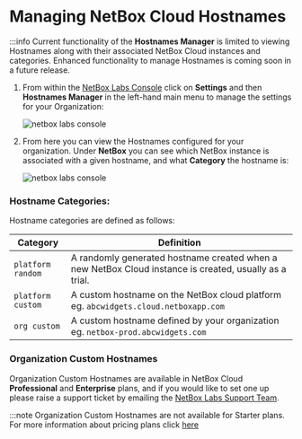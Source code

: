 # Managing NetBox Cloud Hostnames

:::info
    Current functionality of the **Hostnames Manager** is limited to viewing Hostnames along with their associated NetBox Cloud instances and categories. Enhanced functionality to manage Hostnames is coming soon in a future release.

1. From within the [NetBox Labs Console](https://console.netboxlabs.com) click on **Settings** and then **Hostnames Manager** in the left-hand main menu to manage the settings for your Organization:

    ![netbox labs console](../images/console/settings.png)

2. From here you can view the Hostnames configured for your organization. Under **NetBox** you can see which NetBox instance is associated with a given hostname, and what **Category** the hostname is:

    ![netbox labs console](../images/console/hostnames_view.png)


### Hostname Categories:

Hostname categories are defined as follows:

| Category | Definition |
|----------|------------|
| `platform random` | A randomly generated hostname created when a new NetBox Cloud instance is created, usually as a trial. |
| `platform custom` | A custom hostname on the NetBox cloud platform eg. `abcwidgets.cloud.netboxapp.com` |
| `org custom` | A custom hostname defined by your organization eg. `netbox-prod.abcwidgets.com`|

### Organization Custom Hostnames

Organization Custom Hostnames are available in NetBox Cloud **Professional** and **Enterprise** plans, and if you would like to set one up please raise a support ticket by emailing the [NetBox Labs Support Team](mailto:support@netboxlabs.com).

:::note
    Organization Custom Hostnames are not available for Starter plans. For more information about pricing plans click [here](https://netboxlabs.com/pricing/)